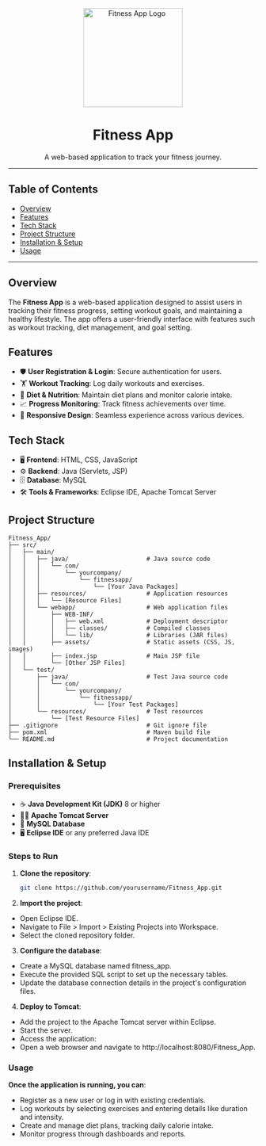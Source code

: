 <div align="center">
  <img src="path_to_your_logo.png" alt="Fitness App Logo" width="200" />
  <h1>Fitness App</h1>
  <p>A web-based application to track your fitness journey.</p>
</div>

---

## Table of Contents

- [Overview](#overview)
- [Features](#features)
- [Tech Stack](#tech-stack)
- [Project Structure](#project-structure)
- [Installation & Setup](#installation--setup)
- [Usage](#usage)

---

## Overview

The **Fitness App** is a web-based application designed to assist users in tracking their fitness progress, setting workout goals, and maintaining a healthy lifestyle. The app offers a user-friendly interface with features such as workout tracking, diet management, and goal setting.

## Features

- 🛡️ **User Registration & Login**: Secure authentication for users.
- 🏋️ **Workout Tracking**: Log daily workouts and exercises.
- 🍎 **Diet & Nutrition**: Maintain diet plans and monitor calorie intake.
- 📈 **Progress Monitoring**: Track fitness achievements over time.
- 📱 **Responsive Design**: Seamless experience across various devices.

## Tech Stack

- 🖥️ **Frontend**: HTML, CSS, JavaScript
- ⚙️ **Backend**: Java (Servlets, JSP)
- 🗄️ **Database**: MySQL
- 🛠️ **Tools & Frameworks**: Eclipse IDE, Apache Tomcat Server

## Project Structure
```
Fitness_App/
├── src/
│   ├── main/
│   │   ├── java/                      # Java source code
│   │   │   └── com/
│   │   │       └── yourcompany/
│   │   │           └── fitnessapp/
│   │   │               └── [Your Java Packages]
│   │   ├── resources/                 # Application resources
│   │   │   └── [Resource Files]
│   │   └── webapp/                    # Web application files
│   │       ├── WEB-INF/
│   │       │   ├── web.xml            # Deployment descriptor
│   │       │   ├── classes/           # Compiled classes
│   │       │   └── lib/               # Libraries (JAR files)
│   │       ├── assets/                # Static assets (CSS, JS, images)
│   │       ├── index.jsp              # Main JSP file
│   │       └── [Other JSP Files]
│   └── test/
│       ├── java/                      # Test Java source code
│       │   └── com/
│       │       └── yourcompany/
│       │           └── fitnessapp/
│       │               └── [Your Test Packages]
│       └── resources/                 # Test resources
│           └── [Test Resource Files]
├── .gitignore                         # Git ignore file
├── pom.xml                            # Maven build file
└── README.md                          # Project documentation

```
## Installation & Setup

### Prerequisites

- ☕ **Java Development Kit (JDK)** 8 or higher
- 🐱‍💻 **Apache Tomcat Server**
- 🐬 **MySQL Database**
- 🖥️ **Eclipse IDE** or any preferred Java IDE

### Steps to Run

1. **Clone the repository**:
   ```bash
   git clone https://github.com/yourusername/Fitness_App.git
2. **Import the project**:
- Open Eclipse IDE.
- Navigate to File > Import > Existing Projects into Workspace.
- Select the cloned repository folder.
3. **Configure the database**:
- Create a MySQL database named fitness_app.
- Execute the provided SQL script to set up the necessary tables.
- Update the database connection details in the project's configuration files.
4. **Deploy to Tomcat**:
- Add the project to the Apache Tomcat server within Eclipse.
- Start the server.
- Access the application:
- Open a web browser and navigate to http://localhost:8080/Fitness_App.

### Usage
**Once the application is running, you can**:

- Register as a new user or log in with existing credentials.
- Log workouts by selecting exercises and entering details like duration and intensity.
- Create and manage diet plans, tracking daily calorie intake.
- Monitor progress through dashboards and reports. 
